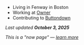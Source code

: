 - Living in Fenway in Boston
- Working at [Owner](https://owner.com)
- Contributing to [Buttondown](https://buttondown.com)

_Last updated **October 3, 2025**_

_This is a "now page" — [learn more](https://nownownow.com/about)_

